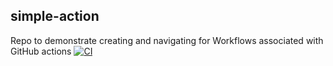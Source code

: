 simple-action
-
Repo to demonstrate creating and navigating for Workflows associated with GitHub actions
[![CI](https://github.com/jayhug2/study/actions/workflows/basic.yml/badge.svg)](https://github.com/jayhug2/study/actions/workflows/basic.yml)
